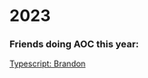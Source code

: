 # 2023

### Friends doing AOC this year: 

[Typescript: Brandon](https://github.com/BrandonHowe/aoc-2023-ts)
